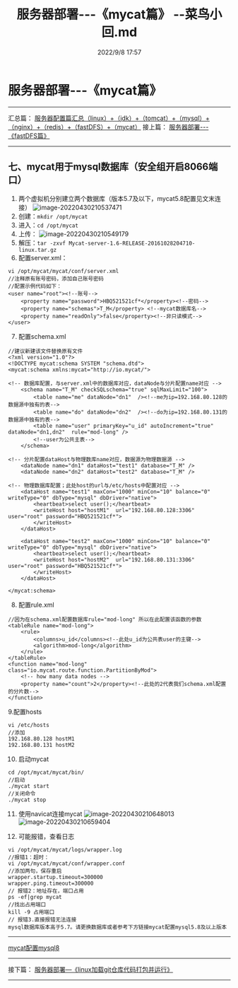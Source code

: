 ﻿---
title: 服务器部署---《mycat篇》 --菜鸟小回.md
date:  2022/9/8 17:57
category_bar: true
categories: 运维
tags:
- mycat
---
# 服务器部署---《mycat篇》
---
汇总篇：
[服务器配置篇汇总（linux）+（jdk）+（tomcat）+（mysql）+（nginx）+（redis）+（fastDFS）+（mycat）](https://blog.huijia21.com/archives/fu-wu-qi-pei-zhi-pian-hui-zong-linuxjdktomcatmysqlnginxredisfastdfsmycatgitmaven)
接上篇：
[服务器部署---《fastDFS篇》](https://blog.huijia21.com/archives/fu-wu-qi-bu-shu-fastdfs-pian-)

---
## 七、mycat用于mysql数据库（安全组开启8066端口）
1. 两个虚拟机分别建立两个数据库（版本5.7及以下，mycat5.8配置见文末连接）
![image-20220430210537471](https://img-1256282866.cos.ap-beijing.myqcloud.com/image-20220430210537471.png)
2. 创建：`mkdir /opt/mycat`
3. 进入：`cd /opt/mycat`
4. 上传：
![image-20220430210549179](https://img-1256282866.cos.ap-beijing.myqcloud.com/image-20220430210549179.png)
5. 解压：`tar -zxvf Mycat-server-1.6-RELEASE-20161028204710-linux.tar.gz`
6. 配置server.xml： 
```
vi /opt/mycat/mycat/conf/server.xml
//注释原有账号密码，添加自己账号密码
//配置示例代码如下：
<user name="root"><!--账号-->
	<property name="password">HBQ521521cf*</property><!--密码-->
	<property name="schemas">T_M</property> <!--mycat数据库名-->
	<property name="readOnly">false</property><!--非只读模式-->
</user>
```
7. 配置schema.xml
```
//建议新建该文件替换原有文件
<?xml version="1.0"?>
<!DOCTYPE mycat:schema SYSTEM "schema.dtd">
<mycat:schema xmlns:mycat="http://io.mycat/">

<!-- 数据库配置，与server.xml中的数据库对应，dataNode与分片配置name对应 -->
    <schema name="T_M" checkSQLschema="true" sqlMaxLimit="100">
        <table name="me" dataNode="dn1"  /><!--me为ip=192.168.80.128的数据源中独有的表-->
        <table name="do" dataNode="dn2"  /><!--do为ip=192.168.80.131的数据源中独有的表-->
        <table name="user" primaryKey="u_id" autoIncrement="true" dataNode="dn1,dn2"  rule="mod-long" />
        <!--user为公共主表-->
    </schema>

<!-- 分片配置dataHost与物理数库name对应，数据源为物理数据源 -->
    <dataNode name="dn1" dataHost="test1" database="T_M" />
    <dataNode name="dn2" dataHost="test2" database="T_M" />

<!-- 物理数据库配置；此处host的url与/etc/hosts中配置对应 -->
    <dataHost name="test1" maxCon="1000" minCon="10" balance="0"  writeType="0" dbType="mysql" dbDriver="native">
        <heartbeat>select user();</heartbeat>
        <writeHost host="hostM1"  url="192.168.80.128:3306" user="root" password="HBQ521521cf*">
        </writeHost>
    </dataHost>

    <dataHost name="test2" maxCon="1000" minCon="10" balance="0" writeType="0" dbType="mysql" dbDriver="native">
        <heartbeat>select user();</heartbeat>
        <writeHost host="hostM2"  url="192.168.80.131:3306" user="root" password="HBQ521521cf*">
        </writeHost>
    </dataHost>

</mycat:schema>

```
8. 配置rule.xml
```
//因为在schema.xml配置数据库rule="mod-long" 所以在此配置该函数的参数
<tableRule name="mod-long">
	<rule>
		<columns>u_id</columns><!--此处u_id为公共表user的主键-->
		<algorithm>mod-long</algorithm>
	</rule>
</tableRule>
<function name="mod-long" class="io.mycat.route.function.PartitionByMod">
	<!-- how many data nodes -->
	<property name="count">2</property><!--此处的2代表我们schema.xml配置的分片数-->
</function>
```
9.配置hosts
```
vi /etc/hosts
//添加
192.168.80.128 hostM1
192.168.80.131 hostM2
```
10. 启动mycat
```
cd /opt/mycat/mycat/bin/
//启动
./mycat start  
//关闭命令
./mycat stop
```
11. 使用navicat连接mycat
![image-20220430210648013](https://img-1256282866.cos.ap-beijing.myqcloud.com/image-20220430210648013.png)
![image-20220430210659404](https://img-1256282866.cos.ap-beijing.myqcloud.com/image-20220430210659404.png)

12. 可能报错，查看日志
```
vi /opt/mycat/mycat/logs/wrapper.log
//报错1：超时：
vi /opt/mycat/mycat/conf/wrapper.conf
//添加两句，保存重启
wrapper.startup.timeout=300000
wrapper.ping.timeout=300000
// 报错2：地址存在，端口占用
ps -ef|grep mycat
//找出占用端口
kill -9 占用端口
// 报错3.直接报错无法连接
mysql数据库版本高于5.7。请更换数据库或者参考下方链接mycat配置mysql5.8及以上版本
```

---

[mycat配置mysql8](https://blog.csdn.net/qq_39231769/article/details/102651593)

---

接下篇：
[服务器部署—《linux加载git仓库代码打包并运行》 ](https://blog.huijia21.com/archives/fu-wu-qi-bu-shu-linux-jia-zai-git-cang-ku-dai-ma-da-bao-bing-yun-xing-)

---
